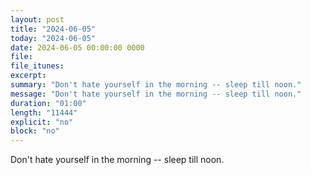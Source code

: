 ```yaml
---
layout: post
title: "2024-06-05"
today: "2024-06-05"
date: 2024-06-05 00:00:00 0000
file:
file_itunes:
excerpt:
summary: "Don't hate yourself in the morning -- sleep till noon."
message: "Don't hate yourself in the morning -- sleep till noon."
duration: "01:00"
length: "11444"
explicit: "no"
block: "no"
---
```

Don't hate yourself in the morning -- sleep till noon.


